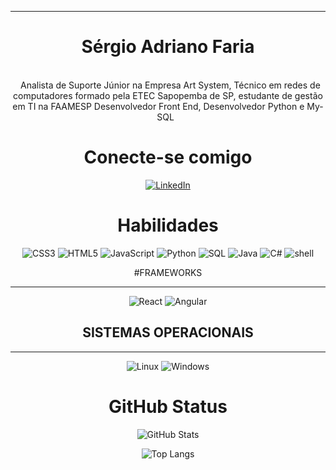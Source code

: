 <hr>
<div align =center><h1>Sérgio Adriano Faria </h1> 

<br> &nbsp;
Analista de Suporte Júnior na Empresa Art System, Técnico em redes de computadores formado pela ETEC Sapopemba de SP, estudante de gestão em TI na FAAMESP
Desenvolvedor Front End, Desenvolvedor  Python e My-SQL &nbsp;<br>


# Conecte-se comigo

[![LinkedIn](https://img.shields.io/badge/LinkedIn-000?style=for-the-badge&logo=linkedin&logoColor=0E76A8)](https://www.linkedin.com/in/sergio-adriao-faria-7968082b/)

# Habilidades
![CSS3](https://img.shields.io/badge/css3-%231572B6.svg?style=for-the-badge&logo=css3&logoColor=white)
![HTML5](https://img.shields.io/badge/html5-%23E34F26.svg?style=for-the-badge&logo=html5&logoColor=white) 
![JavaScript](https://img.shields.io/badge/javascript-%23323330.svg?style=for-the-badge&logo=javascript&logoColor=%23F7DF1E) 
![Python](https://img.shields.io/badge/python-3670A0?style=for-the-badge&logo=python&logoColor=ffdd54)
![SQL](https://img.shields.io/badge/sql-black?style=for-the-badge&logo=mysql)
![Java](https://img.shields.io/badge/java-%23ED8B00.svg?style=for-the-badge&logo=openjdk&logoColor=white)
![C#](https://img.shields.io/badge/c%23-%23239120.svg?style=for-the-badge&logo=c-sharp&logoColor=white) 
![shell](https://camo.githubusercontent.com/8756ea97fd5b4ea7c5e15baff4c45a6db53272515a3ad8529b219325762d86b6/68747470733a2f2f696d672e736869656c64732e696f2f62616467652f5368656c6c7363726970742d6465646564653f7374796c653d666f722d7468652d6261646765266c6f676f3d7368656c6c736372697074266c6f676f436f6c6f723d7768697465)

#FRAMEWORKS
<hr>

![React](https://img.shields.io/badge/react-black?style=for-the-badge&logo=react)
![Angular](https://img.shields.io/badge/Angular-black?style=for-the-badge&logo=angular&logoColor=white)



## SISTEMAS OPERACIONAIS
<hr>

![Linux](https://img.shields.io/badge/linux-black?style=for-the-badge&logo=Linux)
![Windows](https://img.shields.io/badge/Windows-black?style=for-the-badge&logo=Windows)





# GitHub Status
![GitHub Stats](https://github-readme-stats.vercel.app/api?username=sergiodeveloper12&count_privete=true)


![Top Langs](https://github-readme-stats-git-masterrstaa-rickstaa.vercel.app/api/top-langs/?username=sergiodeveloper12&bg_color=000&border_color=30A3DC&title_color=E94D5F&text_color=FFF) <br>







 
  
